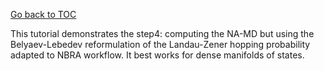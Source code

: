 [Go back to TOC](../../../README.md)

This tutorial demonstrates the step4: computing the NA-MD but using the Belyaev-Lebedev reformulation of 
the Landau-Zener hopping probability adapted to NBRA workflow. It best works for dense manifolds of states.
